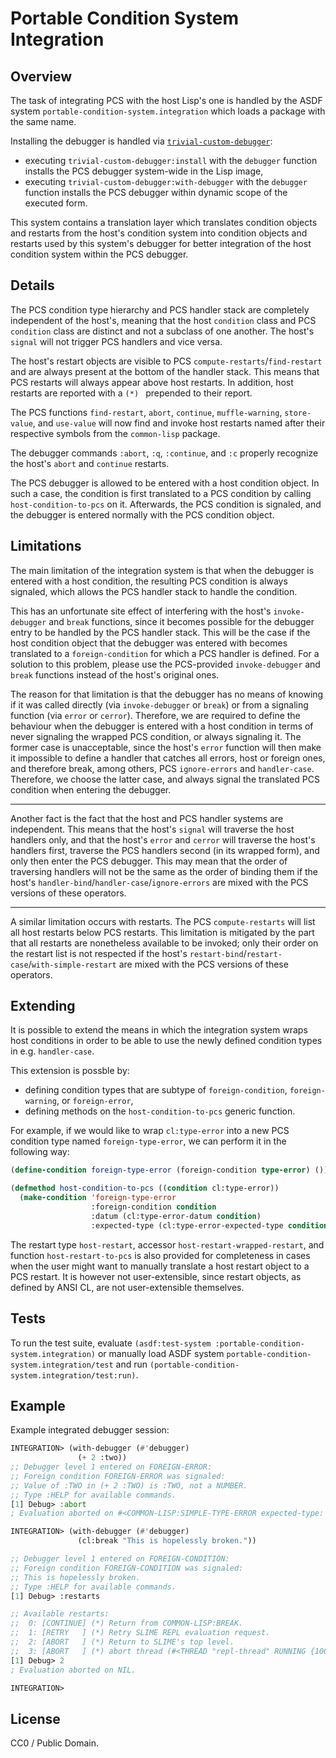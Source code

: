 # Portable Condition System Integration

## Overview

The task of integrating PCS with the host Lisp's one is handled by the ASDF system `portable-condition-system.integration` which loads a package with the same name.

Installing the debugger is handled via [`trivial-custom-debugger`](https://github.com/phoe/trivial-custom-debugger):

* executing `trivial-custom-debugger:install` with the `debugger` function installs the PCS debugger system-wide in the Lisp image,
* executing `trivial-custom-debugger:with-debugger` with the `debugger` function installs the PCS debugger within dynamic scope of the executed form.

This system contains a translation layer which translates condition objects and restarts from the host's condition system into condition objects and restarts used by this system's debugger for better integration of the host condition system within the PCS debugger.

## Details

The PCS condition type hierarchy and PCS handler stack are completely independent of the host's, meaning that the host `condition` class and PCS `condition` class are distinct and not a subclass of one another. The host's `signal` will not trigger PCS handlers and vice versa.

The host's restart objects are visible to PCS `compute-restarts`/`find-restart` and are always present at the bottom of the handler stack. This means that PCS restarts will always appear above host restarts. In addition, host restarts are reported with a `(*) ` prepended to their report.

The PCS functions `find-restart`, `abort`, `continue`, `muffle-warning`, `store-value`, and `use-value` will now find and invoke host restarts named after their respective symbols from the `common-lisp` package.

The debugger commands `:abort`, `:q`, `:continue`, and `:c` properly recognize the host's `abort` and `continue` restarts.

The PCS debugger is allowed to be entered with a host condition object. In such a case, the condition is first translated to a PCS condition by calling `host-condition-to-pcs` on it. Afterwards, the PCS condition is signaled, and the debugger is entered normally with the PCS condition object.

## Limitations

The main limitation of the integration system is that when the debugger is entered with a host condition, the resulting PCS condition is always signaled, which allows the PCS handler stack to handle the condition.

This has an unfortunate site effect of interfering with the host's `invoke-debugger` and `break` functions, since it becomes possible for the debugger entry to be handled by the PCS handler stack. This will be the case if the host condition object that the debugger was entered with becomes translated to a `foreign-condition` for which a PCS handler is defined. For a solution to this problem, please use the PCS-provided `invoke-debugger` and `break` functions instead of the host's original ones.

The reason for that limitation is that the debugger has no means of knowing if it was called directly (via `invoke-debugger` or `break`) or from a signaling function (via `error` or `cerror`). Therefore, we are required to define the behaviour when the debugger is entered with a host condition in terms of never signaling the wrapped PCS condition, or always signaling it. The former case is unacceptable, since the host's `error` function will then make it impossible to define a handler that catches all errors, host or foreign ones, and therefore break, among others, PCS `ignore-errors` and `handler-case`. Therefore, we choose the latter case, and always signal the translated PCS condition when entering the debugger.

------

Another fact is the fact that the host and PCS handler systems are independent. This means that the host's `signal` will traverse the host handlers only, and that the host's `error` and `cerror` will traverse the host's handlers first, traverse the PCS handlers second (in its wrapped form), and only then enter the PCS debugger. This may mean that the order of traversing handlers will not be the same as the order of binding them if the host's `handler-bind`/`handler-case`/`ignore-errors` are mixed with the PCS versions of these operators.

---------

A similar limitation occurs with restarts. The PCS `compute-restarts` will list all host restarts below PCS restarts. This limitation is mitigated by the part that all restarts are nonetheless available to be invoked; only their order on the restart list is not respected if the host's `restart-bind`/`restart-case`/`with-simple-restart` are mixed with the PCS versions of these operators.

## Extending

It is possible to extend the means in which the integration system wraps host conditions in order to be able to use the newly defined condition types in e.g. `handler-case`.

This extension is possble by:
* defining condition types that are subtype of `foreign-condition`, `foreign-warning`, or `foreign-error`,
* defining methods on the `host-condition-to-pcs` generic function.

For example, if we would like to wrap `cl:type-error` into a new PCS condition type named `foreign-type-error`, we can perform it in the following way:

```lisp
(define-condition foreign-type-error (foreign-condition type-error) ())

(defmethod host-condition-to-pcs ((condition cl:type-error))
  (make-condition 'foreign-type-error
                  :foreign-condition condition
                  :datum (cl:type-error-datum condition)
                  :expected-type (cl:type-error-expected-type condition)))
```

The restart type `host-restart`, accessor `host-restart-wrapped-restart`, and function `host-restart-to-pcs` is also provided for completeness in cases when the user might want to manually translate a host restart object to a PCS restart. It is however not user-extensible, since restart objects, as defined by ANSI CL, are not user-extensible themselves.

## Tests

To run the test suite, evaluate `(asdf:test-system :portable-condition-system.integration)` or manually load ASDF system `portable-condition-system.integration/test` and run `(portable-condition-system.integration/test:run)`.

## Example

Example integrated debugger session:

```lisp
INTEGRATION> (with-debugger (#'debugger)
               (+ 2 :two))
;; Debugger level 1 entered on FOREIGN-ERROR:
;; Foreign condition FOREIGN-ERROR was signaled:
;; Value of :TWO in (+ 2 :TWO) is :TWO, not a NUMBER.
;; Type :HELP for available commands.
[1] Debug> :abort
; Evaluation aborted on #<COMMON-LISP:SIMPLE-TYPE-ERROR expected-type: NUMBER datum: :TWO>.

INTEGRATION> (with-debugger (#'debugger)
               (cl:break "This is hopelessly broken."))

;; Debugger level 1 entered on FOREIGN-CONDITION:
;; Foreign condition FOREIGN-CONDITION was signaled:
;; This is hopelessly broken.
;; Type :HELP for available commands.
[1] Debug> :restarts

;; Available restarts:
;;  0: [CONTINUE] (*) Return from COMMON-LISP:BREAK.
;;  1: [RETRY   ] (*) Retry SLIME REPL evaluation request.
;;  2: [ABORT   ] (*) Return to SLIME's top level.
;;  3: [ABORT   ] (*) abort thread (#<THREAD "repl-thread" RUNNING {100CBF9DE3}>)
[1] Debug> 2
; Evaluation aborted on NIL.

INTEGRATION>
```

## License

CC0 / Public Domain.
